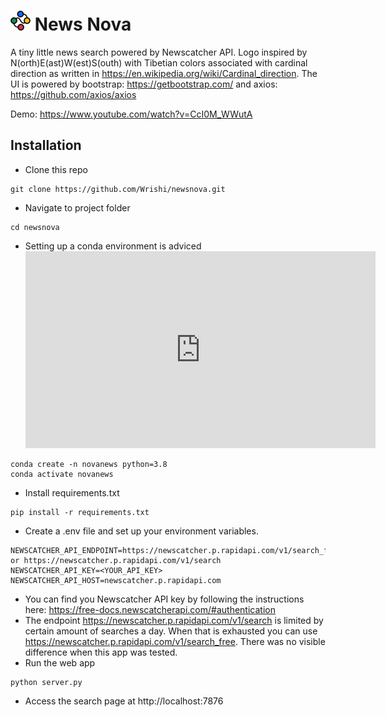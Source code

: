 # <img src="templates/images/logo/logo32x32.png"/>  News Nova

A tiny little news search powered by Newscatcher API. Logo inspired by N(orth)E(ast)W(est)S(outh) with Tibetian colors associated with cardinal direction as written in https://en.wikipedia.org/wiki/Cardinal_direction. The UI is powered by bootstrap: https://getbootstrap.com/ and axios: https://github.com/axios/axios

Demo: https://www.youtube.com/watch?v=CcI0M_WWutA

## Installation
* Clone this repo
```
git clone https://github.com/Wrishi/newsnova.git
```
* Navigate to project folder
```
cd newsnova
```
* Setting up a conda environment is adviced<iframe width="560" height="315" src="https://www.youtube.com/embed/CcI0M_WWutA" title="YouTube video player" frameborder="0" allow="accelerometer; autoplay; clipboard-write; encrypted-media; gyroscope; picture-in-picture" allowfullscreen></iframe>
```
conda create -n novanews python=3.8
conda activate novanews
```
* Install requirements.txt
```
pip install -r requirements.txt
```
* Create a .env file and set up your environment variables.
```
NEWSCATCHER_API_ENDPOINT=https://newscatcher.p.rapidapi.com/v1/search_free or https://newscatcher.p.rapidapi.com/v1/search
NEWSCATCHER_API_KEY=<YOUR_API_KEY>
NEWSCATCHER_API_HOST=newscatcher.p.rapidapi.com
```
* You can find you Newscatcher API key by following the instructions here: https://free-docs.newscatcherapi.com/#authentication
* The endpoint https://newscatcher.p.rapidapi.com/v1/search is limited by certain amount of searches a day. When that is exhausted you can use https://newscatcher.p.rapidapi.com/v1/search_free. There was no visible difference when this app was tested.
* Run the web app
```
python server.py
```
* Access the search page at http://localhost:7876
